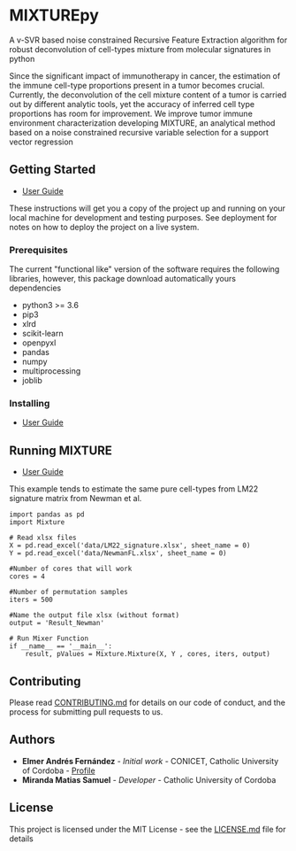 # MIXTUREpy

A v-SVR based noise constrained Recursive Feature Extraction algorithm for robust deconvolution of cell-types mixture from molecular signatures in python

Since the significant impact of immunotherapy in cancer, the estimation of the immune cell-type proportions present in a tumor becomes crucial. Currently, the deconvolution of the cell mixture content of a tumor is carried out by different analytic tools, yet the accuracy of inferred cell type proportions has room for improvement. We improve tumor immune environment characterization developing MIXTURE, an analytical method based on a noise constrained recursive variable selection for a support vector regression

## Getting Started

* [User Guide](https://github.com/MsMatias/MixturePy/wiki)

These instructions will get you a copy of the project up and running on your local machine for development and testing purposes. See deployment for notes on how to deploy the project on a live system.

### Prerequisites

The current "functional like" version of the software requires the following libraries, however, this package download automatically yours dependencies
 * python3 >= 3.6
 * pip3
 * xlrd
 * scikit-learn
 * openpyxl
 * pandas
 * numpy
 * multiprocessing
 * joblib
 

### Installing
* [User Guide](https://github.com/MsMatias/MixturePy/wiki)

## Running MIXTURE

* [User Guide](https://github.com/MsMatias/MixturePy/wiki)

This example tends to estimate the same pure cell-types from LM22 signature matrix from Newman et al.
```
import pandas as pd
import Mixture

# Read xlsx files
X = pd.read_excel('data/LM22_signature.xlsx', sheet_name = 0) 
Y = pd.read_excel('data/NewmanFL.xlsx', sheet_name = 0) 

#Number of cores that will work
cores = 4

#Number of permutation samples
iters = 500

#Name the output file xlsx (without format)
output = 'Result_Newman'

# Run Mixer Function
if __name__ == '__main__':
    result, pValues = Mixture.Mixture(X, Y , cores, iters, output)

```

## Contributing

Please read [CONTRIBUTING.md](https://gist.github.com/PurpleBooth/b24679402957c63ec426) for details on our code of conduct, and the process for submitting pull requests to us.

## Authors

* **Elmer Andrés Fernández** - *Initial work* - CONICET, Catholic University of Cordoba - [Profile](https://www.researchgate.net/profile/Elmer_Fernandez)
* **Miranda Matias Samuel** - *Developer* - Catholic University of Cordoba

## License

This project is licensed under the MIT License - see the [LICENSE.md](LICENSE.md) file for details

